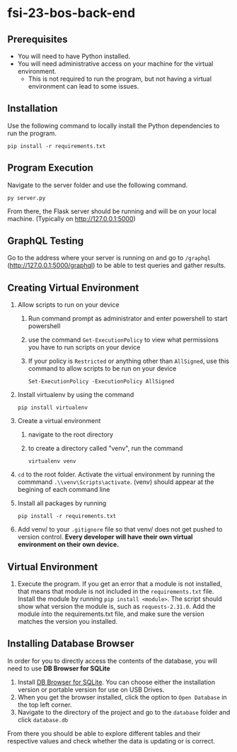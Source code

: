 # fsi-23-bos-back-end


## Prerequisites 

- You will need to have Python installed.
- You will need administrative access on your machine for the virtual environment.
    - This is not required to run the program, but not having a virtual environment
    can lead to some issues.

## Installation 

Use the following command to locally install the Python dependencies to run the program. 

```pip install -r requirements.txt```


## Program Execution

Navigate to the server folder and use the following command.

```py server.py```

From there, the Flask server should be running and will be on your local machine. (Typically on http://127.0.0.1:5000)

## GraphQL Testing

Go to the address where your server is running on and go to `/graphql` (http://127.0.0.1:5000/graphql) to be able to test queries and gather results. 

## Creating Virtual Environment 
1. Allow scripts to run on your device 
    1. Run command prompt as administrator and enter powershell to start powershell
    2. use the command `Get-ExecutionPolicy` to view what permissions you have to run scripts on your device
    3. If your policy is `Restricted` or anything other than `AllSigned`, use this command to allow scripts to be run on your device 
    
        `Set-ExecutionPolicy -ExecutionPolicy AllSigned` 
        

2. Install virtualenv by using the command 

    `pip install virtualenv`

3. Create a virtual environment
    1. navigate to the root directory
    2. to create a directory called "venv", run the command 
    
        `virtualenv venv`

4. `cd` to the root folder. Activate the virtual environment by running the commmand `.\\venv\Scripts\activate`. (venv) should appear at the begining of each command line

5. Install all packages by running 

    `pip install -r requirements.txt`

6. Add venv/ to your `.gitignore` file so that venv/ does not get pushed to version control. **Every developer will have their own virtual environment on their own device.** 

## Virtual Environment 

1. Execute the program. If you get an error that a module is not installed, that means that module is not included in the `requirements.txt` file. Install the module by running `pip install <module>`. The script should show what version the module is, such as `requests-2.31.0`. Add the module into the requirements.txt file, and make sure the version matches the version you installed. 

## Installing Database Browser

In order for you to directly access the contents of the database, you will need to use 
**DB Browser for SQLite**

1. Install [DB Browser for SQLite](https://sqlitebrowser.org/). You can choose either the installation version
or portable version for use on USB Drives.
2. When you get the browser installed, click the option to `Open Database` in the 
top left corner. 
3. Navigate to the directory of the project and go to the `database` folder 
and click `database.db`

From there you should be able to explore different tables and their respective 
values and check whether the data is updating or is correct.